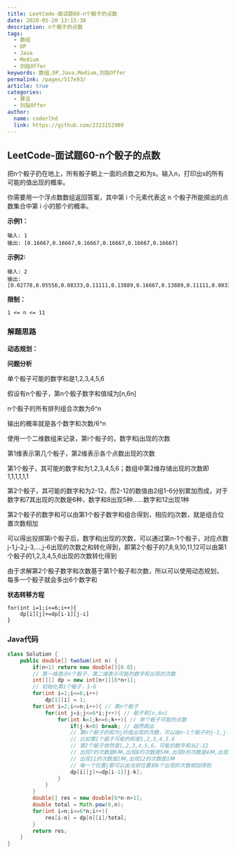 ```yaml
---
title: LeetCode-面试题60-n个骰子的点数
date: 2020-05-20 13:15:38
description: n个骰子的点数
tags: 
  - 数组
  - DP
  - Java
  - Medium
  - 剑指Offer
keywords: 数组,DP,Java,Medium,剑指Offer
permalink: /pages/517e93/
article: true
categories: 
  - 算法
  - 剑指Offer
author: 
  name: coderlhd
  link: https://github.com/2323152909
---
```


## LeetCode-面试题60-n个骰子的点数

把n个骰子扔在地上，所有骰子朝上一面的点数之和为s。输入n，打印出s的所有可能的值出现的概率。

你需要用一个浮点数数组返回答案，其中第 i 个元素代表这 n 个骰子所能掷出的点数集合中第 i 小的那个的概率。

 <!--more-->

**示例1：**

```
输入: 1
输出: [0.16667,0.16667,0.16667,0.16667,0.16667,0.16667]
```

**示例2:**

```
输入: 2
输出: [0.02778,0.05556,0.08333,0.11111,0.13889,0.16667,0.13889,0.11111,0.08333,0.05556,0.02778]
```

**限制：**

`1 <= n <= 11`

### 解题思路

**动态规划：**

**问题分析**

单个骰子可能的数字和是1,2,3,4,5,6

假设有n个骰子，第n个骰子数字和值域为[n,6n]

n个骰子的所有排列组合次数为6^n

输出的概率就是各个数字和次数/6^n

使用一个二维数组来记录，第i个骰子的，数字和j出现的次数

第1维表示第几个骰子，第2维表示各个点数出现的次数

第1个骰子，其可能的数字和为1,2,3,4,5,6；数组中第2维存储出现的次数即1,1,1,1,1,1

第2个骰子，其可能的数字和为2-12，而2-12的数值由2组1-6分别累加而成，对于数字和7其出现的次数是6种，数字和8出现5种......数字和12出现1种

第2个骰子的数字和可以由第1个骰子数字和组合得到，相应的j次数，就是组合位置次数相加

可以得出投掷第i个骰子后，数字和j出现的次数，可以通过第n-1个骰子，对应点数j-1,j-2,j-3,...,j-6出现的次数之和转化得到，即第2个骰子的7,8,9,10,11,12可以由第1个骰子的1,2,3,4,5,6出现的次数转化得到

由于求解第2个骰子数字和次数基于第1个骰子和次数，所以可以使用动态规划，每多一个骰子就会多出6个数字和

**状态转移方程**

```
for(int i=1;i<=6;i++){
	dp[i][j]+=dp[i-1][j-i]
}
```

### Java代码

```java
class Solution {
    public double[] twoSum(int n) {
        if(n<1) return new double[]{0.0};
        // 第一维表示n个骰子，第二维表示可能的数字和出现的次数
        int[][] dp = new int[n+1][6*n+1];
        // 初始化第1个骰子，1-6
        for(int i=1;i<=6;i++)
            dp[1][i] = 1;
        for(int i=2;i<=n;i++){ // 第n个骰子
            for(int j=i;j<=6*i;j++){ // 骰子和[n,6n]
                for(int k=1;k<=6;k++){ // 单个骰子可能的点数
                    if(j-k<0) break; // 越界跳出
                    // 第n个骰子的和为j的值出现的次数，可以由n-1个骰子的j-1,j-2,j-3....j-6和当前数值相加得到
                    // 比如第1个骰子可能的和是1,2,3,4,5,6
                    // 第2个骰子依然是1,2,3,4,5,6，可能的数字和从2-12
                    // 出现7的次数是6种,出现8的次数是5种,出现9的次数是4种,出现10的次数是3种
                    // 出现11的次数是2种,出现12的次数是1种
                    // 每一个位置j都可以由当前位置前6个出现的次数相加得到
                    dp[i][j]+=dp[i-1][j-k]; 
                }
            }
        }
        double[] res = new double[6*n-n+1];
        double total = Math.pow(6,n);
        for(int i=n;i<=6*n;i++){
            res[i-n] = dp[n][i]/total;
        }
        return res;
    }
}
```

